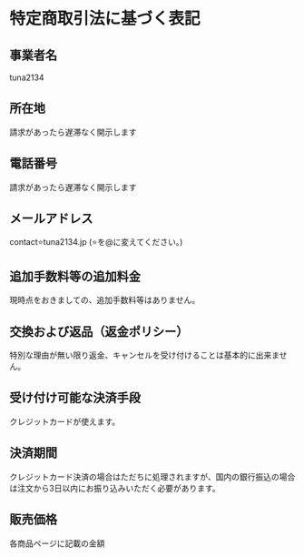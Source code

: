 # 特定商取引法に基づく表記

## 事業者名
tuna2134

## 所在地
請求があったら遅滞なく開示します

## 電話番号
請求があったら遅滞なく開示します

## メールアドレス
contact⭐️tuna2134.jp (⭐️を@に変えてください。)

## 追加手数料等の追加料金
現時点をおきましての、追加手数料等はありません。

## 交換および返品（返金ポリシー）
特別な理由が無い限り返金、キャンセルを受け付けることは基本的に出来ません。

## 受け付け可能な決済手段
クレジットカードが使えます。

## 決済期間
クレジットカード決済の場合はただちに処理されますが、国内の銀行振込の場合は注文から3日以内にお振り込みいただく必要があります。

## 販売価格
各商品ページに記載の金額
